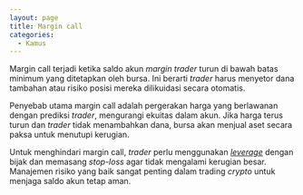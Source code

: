```yaml
---
layout: page
title: Margin call
categories:
  - Kamus
---
```


Margin call terjadi ketika saldo akun *margin trader* turun di bawah batas minimum yang ditetapkan oleh bursa. Ini berarti *trader* harus menyetor dana tambahan atau risiko posisi mereka dilikuidasi secara otomatis.

Penyebab utama margin call adalah pergerakan harga yang berlawanan dengan prediksi *trader*, mengurangi ekuitas dalam akun. Jika harga terus turun dan *trader* tidak menambahkan dana, bursa akan menjual aset secara paksa untuk menutupi kerugian.

Untuk menghindari margin call, *trader* perlu menggunakan [*leverage*](https://rojocrypto.com/leverage) dengan bijak dan memasang *stop-loss* agar tidak mengalami kerugian besar. Manajemen risiko yang baik sangat penting dalam trading *crypto* untuk menjaga saldo akun tetap aman.